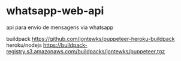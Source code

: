 # whatsapp-web-api
api para envio de mensagens via whatsapp

buildpack
https://github.com/jontewks/puppeteer-heroku-buildpack
heroku/nodejs
https://buildpack-registry.s3.amazonaws.com/buildpacks/jontewks/puppeteer.tgz